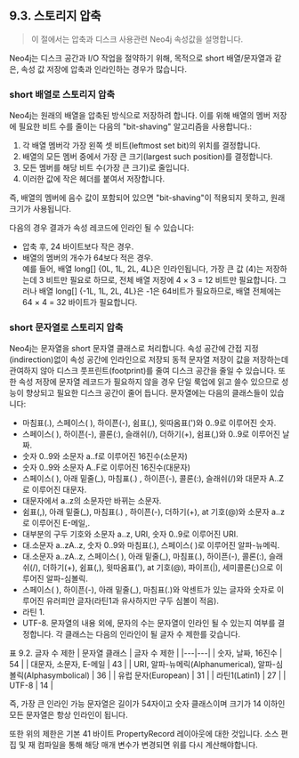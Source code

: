 ## 9.3. 스토리지 압축
> 이 절에서는 압축과 디스크 사용관련 Neo4j 속성값을 설명합니다.

Neo4j는 디스크 공간과 I/O 작업을 절약하기 위해,  목적으로 short 배열/문자열과 같은, 속성 값 저장에 압축과 인라인하는 경우가 많습니다.

### short 배열로 스토리지 압축
Neo4j는 원래의 배열을 압축된 방식으로 저장하려 합니다. 이를 위해 배열의 멤버 저장에 필요한 비트 수를 줄이는 다음의 "bit-shaving" 알고리즘을 사용합니다.:
1. 각 배열 멤버각 가장 왼쪽 셋 비트(leftmost set bit)의 위치를 결정합니다.
2. 배열의 모든 멤버 중에서 가장 큰 크기(largest such position)를 결정합니다.
3. 모든 멤버를 해당 비트 수(가장 큰 크기)로 줄입니다.
4. 이러한 값에 작은 헤더를 붙여서 저장합니다.

즉, 배열의 멤버에 음수 값이 포함되어 있으면 "bit-shaving"이 적용되지 못하고, 원래 크기가 사용됩니다.  

다음의 경우 결과가 속성 레코드에 인라인 될 수 있습니다:
* 압축 후, 24 바이트보다 작은 경우.
* 배열의 멤버의 개수가 64보다 적은 경우.  
예를 들어, 배열 long[] {0L, 1L, 2L, 4L}은 인라인됩니다, 가장 큰 값 (4)는 저장하는데 3 비트만 필요로 하므로, 전체 배열 저장에 4 × 3 = 12 비트만 필요합니다. 그러나 배열 long[] {-1L, 1L, 2L, 4L}은 -1은 64비트가 필요하므로, 배열 전체에는 64 × 4 = 32 바이트가 필요합니다.

### short 문자열로 스토리지 압축
Neo4j는 문자열을 short 문자열 클래스로 처리합니다. 속성 공간에 간접 지정(indirection)없이 속성 공간에 인라인으로 저장되 동적 문자열 저장이 값을 저장하는데 관여하지 않아 디스크 풋프린트(footprint)를 줄여 디스크 공간을 줄일 수 있습니다. 또한 속성 저장에 문자열 레코드가 필요하지 않을 경우 단일 룩업에 읽고 쓸수 있으므로 성능이 향상되고 필요한 디스크 공간이 줄어 듭니다.
문자열에는 다음의 클래스들이 있습니다:  
* 마침표(.), 스페이스( ), 하이픈(-), 쉼표(,), 윗따옴표(')와 0..9로 이루어진 숫자.
* 스페이스( ), 하이픈(-), 콜론(:), 슬래쉬(/), 더하기(+), 쉼표(,)와 0..9로 이루어진 날짜.
* 숫자 0..9와 소문자 a..f로 이루어진 16진수(소문자)
* 숫자 0..9와 소문자 A..F로 이루어진 16진수(대문자)
* 스페이스( ), 아래 밑줄(\_), 마침표(.) , 하이픈(-), 콜론(:), 슬래쉬(/)와 대문자 A..Z로 이루어진 대문자.
* 대문자에서 a..z의 소문자만 바뀌는 소문자.
* 쉼표(,), 아래 밑줄(\_), 마침표(.) , 하이픈(-), 더하기(+), at 기호(@)와 소문자 a..z로 이루어진 E-메일,.
* 대부분의 구두 기호와 소문자 a..z, URI, 숫자 0..9로 이루어진 URI.
* 대.소문자 a..zA..z, 숫자 0..9와 마침표(.), 스페이스( )로 이루어진 알파-뉴메릭.
* 대.소문자 a..zA..z, 스페이스( ), 아래 밑줄(\_), 마침표(.), 하이픈(-), 콜론(:), 슬래쉬(/), 더하기(+), 쉼표(,), 윗따옴표('), at 기호(@), 파이프(|), 세미콜론(;)으로 이루어진 알파-심볼릭.
* 스페이스( ), 하이픈(-), 아래 밑줄(\_), 마침표(.)와 악센트가 있는 글자와 숫자로 이루어진 유러피안 글자(라틴1과 유사하지만 구두 심볼이 적음).
* 라틴 1.
* UTF-8.
문자열의 내용 외에, 문자의 수는 문자열이 인라인 될 수 있는지 여부를 결정합니다. 각 클래스는 다음의 인라인이 될 글자 수 제한를 갖습니다.

표 9.2. 글자 수 제한
| 문자열 클래스 | 글자 수 제한 |
|---|---|
| 숫자, 날짜, 16진수 | 54 |
| 대문자, 소문자, E-메일 | 43 |
| URI, 알파-뉴메릭(Alphanumerical), 알파-심볼릭(Alphasymbolical) | 36 |
| 유럽 문자(European) | 31 |
| 라틴1(Latin1) | 27 |
| UTF-8 | 14 |

즉, 가장 큰 인라인 가능 문자열은 길이가 54자이고 숫자 클래스이며 크기가 14 이하인 모든 문자열은 항상 인라인이 됩니다.

또한 위의 제한은 기본 41 바이트 PropertyRecord 레이아웃에 대한 것입니다. 소스 편집 및 재 컴파일을 통해 해당 매개 변수가 변경되면 위를 다시 계산해야합니다.
